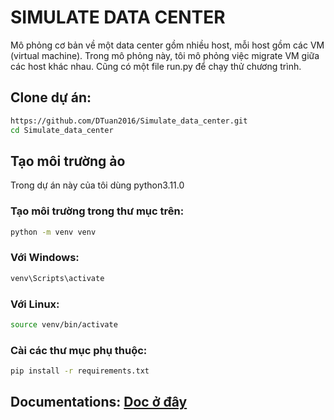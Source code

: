 # SIMULATE DATA CENTER
Mô phỏng cơ bản về một data center gồm nhiều host, mỗi host gồm các VM (virtual machine).
Trong mô phỏng này, tôi mô phỏng việc migrate VM giữa các host khác nhau.
Cũng có một file run.py để chạy thử chương trình.

## Clone dự án:
```bash
https://github.com/DTuan2016/Simulate_data_center.git
cd Simulate_data_center
```
## Tạo môi trường ảo
Trong dự án này của tôi dùng python3.11.0 

### Tạo môi trường trong thư mục trên:
```bash
python -m venv venv
```
### Với Windows:
```bash
venv\Scripts\activate
```
### Với Linux:
```bash
source venv/bin/activate
```
### Cài các thư mục phụ thuộc:
```bash
pip install -r requirements.txt
```
## Documentations: [Doc ở đây](https://github.com/DTuan2016/Simulate_data_center/blob/master/doc/documentation.md)
